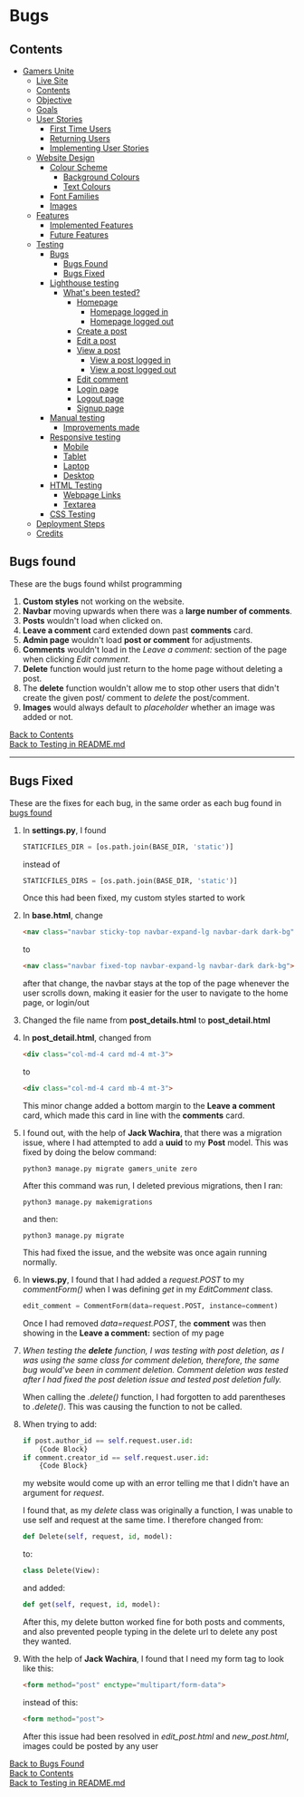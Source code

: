 # Bugs

## Contents

- [Gamers Unite](/README.md#gamers-unite)
    - [Live Site](/README.md#live-site)
    - [Contents](#contents)
    - [Objective](/README.md#objective)
    - [Goals](/README.md#goals)
    - [User Stories](/README.md#user-stories)
        - [First Time Users](/README.md#first-time-users)
        - [Returning Users](/README.md#returning-users)
        - [Implementing User Stories](/README.md#implementing-user-stories)
    - [Website Design](/README.md#website-design)
        - [Colour Scheme](/README.md#colour-scheme)
            - [Background Colours](/README.md#background-colours)
            - [Text Colours](/README.md#text-colours)
        - [Font Families](/README.md#font-families)
        - [Images](/README.md#images)
    - [Features](/README.md#features)
        - [Implemented Features](/README.md#implemented-features)
        - [Future Features](/README.md#future-features)
    - [Testing](/README.md#testing)
        - [Bugs](/README.md#bugs)
            - [Bugs Found](#bugs-found)
            - [Bugs Fixed](#bugs-fixed)
        - [Lighthouse testing](/README.md#lighthouse-testing)
            - [What's been tested?](/LIGHTHOUSE.md#whats-been-tested)
                - [Homepage](/LIGHTHOUSE.md#homepage)
                    - [Homepage logged in](/LIGHTHOUSE.md#logged-in)
                    - [Homepage logged out](/LIGHTHOUSE.md#logged-out)
                - [Create a post](/LIGHTHOUSE.md#create-a-post)
                - [Edit a post](/LIGHTHOUSE.md#edit-a-post)
                - [View a post](/LIGHTHOUSE.md#view-a-post)
                    - [View a post logged in](/LIGHTHOUSE.md#logged-in-1)
                    - [View a post logged out](/LIGHTHOUSE.md#logged-out-1)
                - [Edit comment](/LIGHTHOUSE.md#edit-comment)
                - [Login page](/LIGHTHOUSE.md#login-page)
                - [Logout page](/LIGHTHOUSE.md#logout-page)
                - [Signup page](/LIGHTHOUSE.md#signup-page)
        - [Manual testing](/README.md#manual-testing)
            - [Improvements made](/README.md#improvements-made)
        - [Responsive testing](/README.md#responsive-testing)
            - [Mobile](/README.md#mobile)
            - [Tablet](/README.md#tablet)
            - [Laptop](/README.md#laptop)
            - [Desktop](/README.md#desktop)
        - [HTML Testing](/README.md#html-testing)
            - [Webpage Links](/README.md#webpage-links)
            - [Textarea](/README.md#textarea)
        - [CSS Testing](/README.md#css-testing)
    - [Deployment Steps](/README.md#deployment-steps)
    - [Credits](/README.md#credits)

## Bugs found
These are the bugs found whilst programming 

1. **Custom styles** not working on the website.
2. **Navbar** moving upwards when there was a **large number of comments**.
3. **Posts** wouldn't load when clicked on.
4. **Leave a comment** card extended down past **comments** card.
5. **Admin page** wouldn't load **post or comment** for adjustments.
6. **Comments** wouldn't load in the *Leave a comment:* section of the page when clicking *Edit comment*.
7. **Delete** function would just return to the home page without deleting a post.
8. The **delete** function wouldn't allow me to stop other users that didn't create the given post/ comment to *delete* the post/comment.
9. **Images** would always default to *placeholder* whether an image was added or not.

[Back to Contents](#contents)   
[Back to Testing in README.md](/README.md#testing)

--- 

## Bugs Fixed
These are the fixes for each bug, in the same order as each bug found in [bugs found](#bugs-found)

1. In **settings.py**, I found 
    ```python
    STATICFILES_DIR = [os.path.join(BASE_DIR, 'static')]
    ```
    instead of 
    ```python
    STATICFILES_DIRS = [os.path.join(BASE_DIR, 'static')]
    ```
    Once this had been fixed, my custom styles started to work

2. In **base.html**, change
    ```html
    <nav class="navbar sticky-top navbar-expand-lg navbar-dark dark-bg">
    ```
    to
    ```html
    <nav class="navbar fixed-top navbar-expand-lg navbar-dark dark-bg">
    ```
    after that change, the navbar stays at the top of the page whenever the user scrolls down, making it easier for the user to navigate to the home page, or login/out

3. Changed the file name from **post_details.html** to **post_detail.html**
4. In **post_detail.html**, changed from 
    ```html
    <div class="col-md-4 card md-4 mt-3">
    ```
    to
    ```html
    <div class="col-md-4 card mb-4 mt-3">
    ```
    This minor change added a bottom margin to the **Leave a comment** card, which made this card in line with the **comments** card.
5. I found out, with the help of **Jack Wachira**, that there was a migration issue, where I had attempted to add a **uuid** to my **Post** model. This was fixed by doing the below command:
    ```
    python3 manage.py migrate gamers_unite zero
    ```
    After this command was run, I deleted previous migrations, then I ran:
    ```
    python3 manage.py makemigrations
    ```
    and then:
    ```
    python3 manage.py migrate
    ```
    This had fixed the issue, and the website was once again running normally.
6. In **views.py**, I found that I had added a *request.POST* to my *commentForm()* when I was defining *get* in my *EditComment* class. 
    ```python
    edit_comment = CommentForm(data=request.POST, instance=comment)
    ```
    Once I had removed *data=request.POST*, the **comment** was then showing in the **Leave a comment:** section of my page
7. *When testing the **delete** function, I was testing with post deletion, as I was using the same class for comment deletion, therefore, the same bug would've been in comment deletion. Comment deletion was tested after I had fixed the post deletion issue and tested post deletion fully.*
    
    When calling the *.delete()* function, I had forgotten to add parentheses to *.delete()*. This was causing the function to not be called.
8. When trying to add:
    ```python
    if post.author_id == self.request.user.id:
        {Code Block}
    if comment.creator_id == self.request.user.id:
        {Code Block}
    ```
    my website would come up with an error telling me that I didn't have an argument for *request*.

    I found that, as my *delete* class was originally a function, I was unable to use self and request at the same time. I therefore changed from:
    ```python
    def Delete(self, request, id, model):
    ```
    to:
    ```python
    class Delete(View):
    ```
    and added:
    ```python
    def get(self, request, id, model):
    ```
    After this, my delete button worked fine for both posts and comments, and also prevented people typing in the delete url to delete any post they wanted.
9. With the help of **Jack Wachira**, I found that I need my form tag to look like this:
    ```html
    <form method="post" enctype="multipart/form-data">
    ```
    instead of this:
    ```html
    <form method="post">
    ```
    After this issue had been resolved in *edit_post.html* and *new_post.html*, images could be posted by any user

[Back to Bugs Found](#bugs-found)     
[Back to Contents](#contents)   
[Back to Testing in README.md](/README.md#testing)